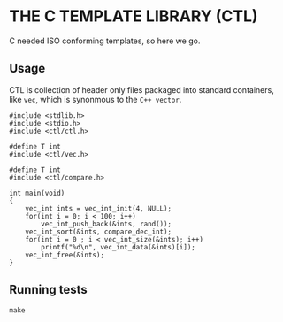 # THE C TEMPLATE LIBRARY (CTL)

C needed ISO conforming templates, so here we go.

## Usage

CTL is collection of header only files packaged into standard containers, like `vec`,
which is synonmous to the `C++ vector`.

    #include <stdlib.h>
    #include <stdio.h>
    #include <ctl/ctl.h>

    #define T int
    #include <ctl/vec.h>

    #define T int
    #include <ctl/compare.h>

    int main(void)
    {
        vec_int ints = vec_int_init(4, NULL);
        for(int i = 0; i < 100; i++)
            vec_int_push_back(&ints, rand());
        vec_int_sort(&ints, compare_dec_int);
        for(int i = 0 ; i < vec_int_size(&ints); i++)
            printf("%d\n", vec_int_data(&ints)[i]);
        vec_int_free(&ints);
    }

## Running tests

    make
